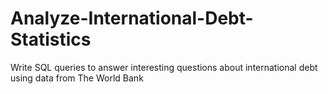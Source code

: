 # Analyze-International-Debt-Statistics
Write SQL queries to answer interesting questions about international debt using data from The World Bank
